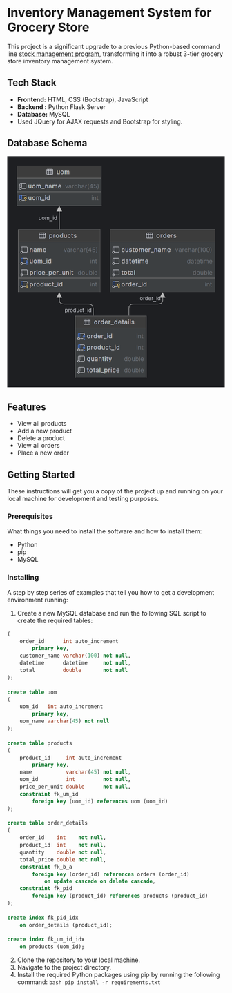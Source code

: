 # Inventory Management System for Grocery Store

This project is a significant upgrade to a previous Python-based command line <a href = "https://github.com/009-KumarJi/stock-management">stock management program</a>, transforming it into a robust 3-tier grocery store inventory management system.

## Tech Stack

- **Frontend:** HTML, CSS (Bootstrap), JavaScript 
- **Backend :** Python Flask Server
- **Database:** MySQL 
- Used JQuery for AJAX requests and Bootstrap for styling. 
## Database Schema 

![Database Schema](photos/database.png)

## Features

- View all products
- Add a new product
- Delete a product
- View all orders
- Place a new order

## Getting Started

These instructions will get you a copy of the project up and running on your local machine for development and testing purposes.

### Prerequisites

What things you need to install the software and how to install them:

- Python
- pip
- MySQL

### Installing

A step by step series of examples that tell you how to get a development environment running:

1. Create a new MySQL database and run the following SQL script to create the required tables:

```sql create table orders
(
    order_id      int auto_increment
        primary key,
    customer_name varchar(100) not null,
    datetime      datetime     not null,
    total         double       not null
);

create table uom
(
    uom_id   int auto_increment
        primary key,
    uom_name varchar(45) not null
);

create table products
(
    product_id     int auto_increment
        primary key,
    name           varchar(45) not null,
    uom_id         int         not null,
    price_per_unit double      not null,
    constraint fk_um_id
        foreign key (uom_id) references uom (uom_id)
);

create table order_details
(
    order_id    int    not null,
    product_id  int    not null,
    quantity    double not null,
    total_price double not null,
    constraint fk_b_a
        foreign key (order_id) references orders (order_id)
            on update cascade on delete cascade,
    constraint fk_pid
        foreign key (product_id) references products (product_id)
);

create index fk_pid_idx
    on order_details (product_id);

create index fk_um_id_idx
    on products (uom_id);

```
2. Clone the repository to your local machine.
3. Navigate to the project directory.
4. Install the required Python packages using pip by running the following command:  ```bash pip install -r requirements.txt```


